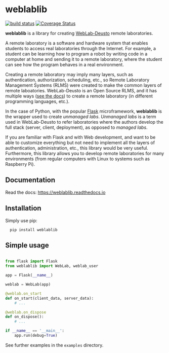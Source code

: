 # weblablib

[![build status](https://travis-ci.org/weblabdeusto/weblablib.svg?branch=master)](https://travis-ci.org/weblabdeusto/weblablib)
[![Coverage Status](https://coveralls.io/repos/github/weblabdeusto/weblablib/badge.svg?branch=master)](https://coveralls.io/github/weblabdeusto/weblablib?branch=master)

**weblablib** is a library for creating [WebLab-Deusto](https://github.com/weblabdeusto/weblabdeusto/) remote laboratories.

A remote laboratory is a software and hardware system that enables students to access real laboratories through the Internet.
For example, a student can be learning how to program a robot by writing code in a computer at home and sending it to a remote laboratory, where the student can see how the program behaves in a real environment.

Creating a remote laboratory may imply many layers, such as authentication, authorization, scheduling, etc., so Remote Laboratory Management Systems (RLMS) were created to make the common layers of remote laboatories.
WebLab-Deusto is an Open Source RLMS, and it has multiple ways ([see the docs](https://weblabdeusto.readthedocs.org)) to create a remote laboratory (in different programming languages, etc.).

In the case of Python, with the popular [Flask](http://flask.pocoo.org) microframework, **weblablib** is the wrapper used to create *unmanaged labs*.
*Unmanaged labs* is a term used in WebLab-Deusto to refer laboratories where the authors develop the full stack (server, client, deployment), as opposed to *managed labs*.

If you are familiar with Flask and with Web development, and want to be able to customize everything but not need to implement all the layers of authentication, administration, etc., this library would be very useful. Furthermore, this library allows you to develop remote laboratories for many environments (from regular computers with Linux to systems such as Raspberry Pi).

## Documentation

Read the docs: https://weblablib.readthedocs.io

## Installation

Simply use pip:
```
  pip install weblablib
```

## Simple usage

```python

from flask import Flask
from weblablib import WebLab, weblab_user

app = Flask(__name__)

weblab = WebLab(app)

@weblab.on_start
def on_start(client_data, server_data):
    # ...

@weblab.on_dispose
def on_dispose():
    # ...

if __name__ == '__main__':
    app.run(debug=True)
```

See further examples in the ``examples`` directory.

